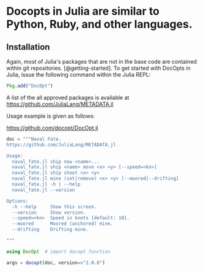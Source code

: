 # Docopts in Julia are similar to Python, Ruby, and other languages.

## Installation
Again, most of Julia's packages that are not in the base code are contained within git repositories. [@getting-started]. To get started with DocOpts in Julia,
issue the following command within the Julia REPL:
```Julia
Pkg.add("DocOpt")
```
A list of the all approved packages is available at https://github.com/JuliaLang/METADATA.jl

Usage example is given as follows:

https://github.com/docopt/DocOpt.jl

```Julia
doc = """Naval Fate.
https://github.com/JuliaLang/METADATA.jl

Usage:
  naval_fate.jl ship new <name>...
  naval_fate.jl ship <name> move <x> <y> [--speed=<kn>]
  naval_fate.jl ship shoot <x> <y>
  naval_fate.jl mine (set|remove) <x> <y> [--moored|--drifting]
  naval_fate.jl -h | --help
  naval_fate.jl --version

Options:
  -h --help     Show this screen.
  --version     Show version.
  --speed=<kn>  Speed in knots [default: 10].
  --moored      Moored (anchored) mine.
  --drifting    Drifting mine.

"""

using DocOpt  # import docopt function

args = docopt(doc, version=v"2.0.0")
```